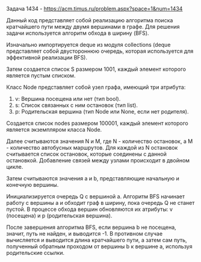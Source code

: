 Задача 1434 - https://acm.timus.ru/problem.aspx?space=1&num=1434

Данный код представляет собой реализацию алгоритма поиска кратчайшего пути между 
двумя вершинами в графе. Для решения задачи используется алгоритм обхода в ширину (BFS).

Изначально импортируется deque из модуля collections (deque представляет собой 
двустороннюю очередь, которая используется для эффективной реализации BFS).

Затем создается список S размером 1001, каждый элемент которого является пустым списком.

Класс Node представляет собой узел графа, имеющий три атрибута:

1) v: Вершина посещена или нет (тип bool).
2) s: Список связанных с ним остановок (тип list).
3) p: Родительская вершина (тип Node или None, если нет родителя).

Создается список nodes размером 100001, каждый элемент которого является экземпляром класса Node.

Далее считываются значения N и M, где N - количество остановок, 
а M - количество автобусных маршрутов. Для каждой из N остановок считывается 
список остановок, которые соединены с данной остановкой. Добавление связей 
между узлами происходит в двойном цикле.

Затем считываются значения a и b, представляющие начальную и конечную вершины.

Инициализируется очередь Q с вершиной a. Алгоритм BFS начинает работу с вершины 
a и обходит граф в ширину, пока очередь Q не станет пустой. 
В процессе обхода вершин обновляются их атрибуты: v (посещена) и p (родительская вершина).

После завершения алгоритма BFS, если вершина b не посещена, значит, путь не найден, 
и выводится -1. В противном случае вычисляется и выводится длина кратчайшего пути, 
а затем сам путь, полученный обратным проходом от вершины b к вершине a, используя родительские ссылки.